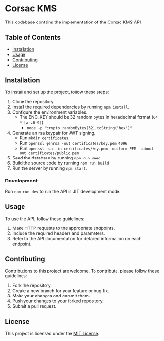 # Corsac KMS

This codebase contains the implementation of the Corsac KMS API.

## Table of Contents

- [Installation](#installation)
- [Usage](#usage)
- [Contributing](#contributing)
- [License](#license)

## Installation

To install and set up the project, follow these steps:

1. Clone the repository.
2. Install the required dependencies by running `npm install`.
3. Configure the environment variables.
    - The ENC_KEY should be 32 random bytes in hexadecimal format (`64 * [a-z0-9]`).
        - `node -p "crypto.randomBytes(32).toString('hex')"`
4. Generate an rsa keypair for JWT signing.
    - Run `mkdir certificates`
    - Run `openssl genrsa -out certificates/key.pem 4096`
    - Run `openssl rsa -in certificates/key.pem -outform PEM -pubout -out certificates/public.pem`
5. Seed the database by running `npm run seed`.
6. Build the source code by running `npm run build`
6. Run the server by running `npm start`.

### Development
Run `npm run dev` to run the API in JIT development mode.

## Usage

To use the API, follow these guidelines:

1. Make HTTP requests to the appropriate endpoints.
2. Include the required headers and parameters.
3. Refer to the API documentation for detailed information on each endpoint.

## Contributing

Contributions to this project are welcome. To contribute, please follow these guidelines:

1. Fork the repository.
2. Create a new branch for your feature or bug fix.
3. Make your changes and commit them.
4. Push your changes to your forked repository.
5. Submit a pull request.

## License

This project is licensed under the [MIT License](LICENSE).